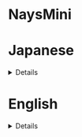 # NaysMini

# Japanese 

<details>
  
## NaysMiniについて
NaysMiniはPythonコードで書かれたNays2dHの簡易版です。
直交座標の流れの計算のみ可能です。
Pythonコードが全て見れますので、数値計算法やPythonの勉強になります。

## 事例集
事例集はこちらを参照ください。
https://i-ric.org/yasu/NaysMini/index.html

  ## 必須追加モジュール
  * NaysMiniではnumbaを使用しています。iRICインストーラーからインストールしたMiniconda環境にnumbaを追加してください。
  ```
  conda activate iric
  conda install numba 
  ```
  
  ## minicondaでのproxy設定方法
  会社内などproxy経由で上記のモジュール追加ができない場合`C:\Users\[ユーザー名]\.condarc`に以下を追記
  
  ```
  proxy_servers:
  http: http://[プロキシアドレス]:[ポート番号]
  https: https://[プロキシアドレス]:[ポート番号] 
  ```
  
## リリースノート
### ver.1.0.23052201 update by hamaki
* iRIC v4対応版をリリース
  
</details>

# English

<details>

## Overview of NaysMini
NaysMini is a simple version of Nays2dH written in Python code.
It can be applied only flow calculation in Cartesian coordinate system.

## Examples
Check here for case studies.
https://i-ric.org/yasu/NaysMini/index.html

   ## Required additional modules
   * NaysMini uses numba. Add numba to the Miniconda environment installed from the iRIC installer.
   ```
   conda activate iric
   conda install numba
   ```
  
   ## Proxy setting method with miniconda
   If the above module cannot be added via a proxy, such as within a company, add the following to `C:\Users\[user name]\.condarc`.
  
   ```
   proxy_servers:
   http: http://[proxy address]:[port number]
   https: https://[proxy address]:[port number]
   ```
  
## Release notes
### ver.1.0.23052201 update by hamaki
* Released as iRIC v4 compatible version

</details>
